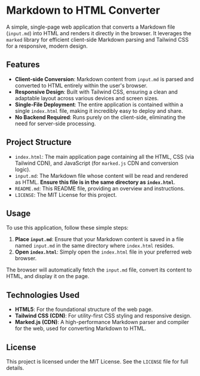 # Markdown to HTML Converter

A simple, single-page web application that converts a Markdown file (`input.md`) into HTML and renders it directly in the browser. It leverages the `marked` library for efficient client-side Markdown parsing and Tailwind CSS for a responsive, modern design.

## Features

-   **Client-side Conversion**: Markdown content from `input.md` is parsed and converted to HTML entirely within the user's browser.
-   **Responsive Design**: Built with Tailwind CSS, ensuring a clean and adaptable layout across various devices and screen sizes.
-   **Single-File Deployment**: The entire application is contained within a single `index.html` file, making it incredibly easy to deploy and share.
-   **No Backend Required**: Runs purely on the client-side, eliminating the need for server-side processing.

## Project Structure

-   `index.html`: The main application page containing all the HTML, CSS (via Tailwind CDN), and JavaScript (for `marked.js` CDN and conversion logic).
-   `input.md`: The Markdown file whose content will be read and rendered as HTML. **Ensure this file is in the same directory as `index.html`**.
-   `README.md`: This README file, providing an overview and instructions.
-   `LICENSE`: The MIT License for this project.

## Usage

To use this application, follow these simple steps:

1.  **Place `input.md`**: Ensure that your Markdown content is saved in a file named `input.md` in the same directory where `index.html` resides.
2.  **Open `index.html`**: Simply open the `index.html` file in your preferred web browser.

The browser will automatically fetch the `input.md` file, convert its content to HTML, and display it on the page.

## Technologies Used

-   **HTML5**: For the foundational structure of the web page.
-   **Tailwind CSS (CDN)**: For utility-first CSS styling and responsive design.
-   **Marked.js (CDN)**: A high-performance Markdown parser and compiler for the web, used for converting Markdown to HTML.

## License

This project is licensed under the MIT License. See the `LICENSE` file for full details.